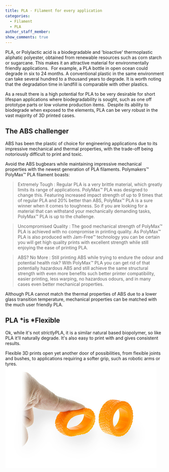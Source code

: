```yaml
---
title: PLA - Filament for every application
categories:
  - Filament
  - PLA
author_staff_member:
show_comments: true
---
```



PLA, or Polylactic acid is a biodegradable and 'bioactive' thermoplastic aliphatic polyester, obtained from renewable resources such as corn starch or sugarcane. This makes it an attractive material for environmentally friendly applications. &nbsp;For example, a PLA bottle in open ocean could degrade in six to 24 months. A conventional plastic in the same environment can take several hundred to a thousand years to degrade. It is worth noting that the degradation time in landfill is comparable with other plastics.

As a result there is a high potential for PLA to be very desirable for short lifespan applications where biodegradability is sought, such as one off prototype parts or low volume production items.&nbsp; Despite its ability to biodegrade when exposed to the elements, PLA can be very robust in the vast majority of 3D printed cases.

## The ABS challenger

ABS has been the plastic of choice for engineering applications due to its impressive mechanical and thermal properties, with the trade-off being notoriously difficult to print and toxic.

Avoid the ABS bugbears while maintaining impressive mechanical properties with the newest generation of PLA filaments. Polymakers™ PolyMax™ PLA filament boasts:

> Extremely Tough : Regular PLA is a very brittle material, which greatly limits its range of applications. PolyMax™ PLA was designed to change this. Featuring increased impact strength of up to 9 times that of regular PLA and 20% better than ABS, PolyMax™ PLA is a sure winner when it comes to toughness. So if you are looking for a material that can withstand your mechanically demanding tasks, PolyMax™ PLA is up to the challenge.

> Uncompromised Quality : The good mechanical strength of PolyMax™ PLA is achieved with no compromise in printing quality. As PolyMax™ PLA is also produced with Jam-Free™ technology you can be certain you will get high quality prints with excellent strength while still enjoying the ease of printing PLA.

> ABS? No More : Still printing ABS while trying to endure the odour and potential health risk? With PolyMax™ PLA you can get rid of that potentially hazardous ABS and still achieve the same structural strength with even more benefits such better printer compatibility, easier printing, less warping, no hazardous odours, and in many cases even better mechanical properties.

Although PLA cannot match the thermal properties of ABS due to a lower glass transition temperature, mechanical properties can be matched with the much user friendly PLA.

## PLA&nbsp;*is&nbsp;*Flexible

Ok, while it's not *strictly*PLA, it is a similar natural based biopolymer, so like PLA it'll naturally degrade. It's also easy to print with and gives consistent results.

Flexible 3D prints open yet another door of possibilities, from flexible joints and bushes, to applications requiring a softer grip, such as robotic arms or tyres.![](/uploads/versions/flex-image-opt---x----481-322x---.jpg)